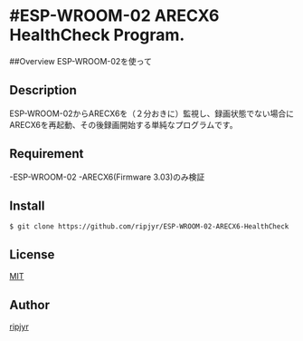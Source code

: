 #ESP-WROOM-02 ARECX6 HealthCheck Program.
====

##Overview
ESP-WROOM-02を使って

## Description

ESP-WROOM-02からARECX6を（２分おきに）監視し、録画状態でない場合にARECX6を再起動、その後録画開始する単純なプログラムです。

## Requirement

-ESP-WROOM-02
-ARECX6(Firmware 3.03)のみ検証

## Install

	$ git clone https://github.com/ripjyr/ESP-WROOM-02-ARECX6-HealthCheck

## License

[MIT](http://b4b4r07.mit-license.org)

## Author

[ripjyr](https://github.com/ripjyr)
